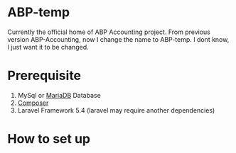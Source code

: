 # ABP-temp
Currently the official home of ABP Accounting project. From previous version ABP-Accounting, now I change the name to ABP-temp. I dont know, I just want it to be changed.

# Prerequisite
1. MySql or [MariaDB](https://mariadb.org) Database 
2. [Composer](https://getcomposer.org/)
3. Laravel Framework 5.4 (laravel may require another dependencies)

# How to set up
